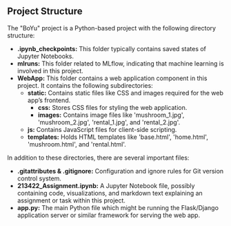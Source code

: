 <h2>Project Structure</h2>
<p>
The "BoYu" project is a Python-based project with the following directory structure:
</p>

<ul>
  <li><b>.ipynb_checkpoints:</b> This folder typically contains saved states of Jupyter Notebooks.</li>
  <li><b>mlruns:</b> This folder related to MLflow, indicating that machine learning is involved in this project.</li>
  <li><b>WebApp:</b> This folder contains a web application component in this project. It contains the following subdirectories:
    <ul>
      <li><b>static:</b> Contains static files like CSS and images required for the web app’s frontend.
        <ul>
          <li><b>css:</b> Stores CSS files for styling the web application.</li>
          <li><b>images:</b> Contains image files like 'mushroom_1.jpg', 'mushroom_2.jpg', 'rental_1.jpg', and 'rental_2.jpg'.</li>
        </ul>
      </li>
      <li><b>js:</b> Contains JavaScript files for client-side scripting.</li>
      <li><b>templates:</b> Holds HTML templates like 'base.html', 'home.html', 'mushroom.html', and 'rental.html'.</li>
    </ul>
  </li>
</ul>

<p>
In addition to these directories, there are several important files:
</p>

<ul>
  <li><b>.gitattributes & .gitignore:</b> Configuration and ignore rules for Git version control system.</li>
  <li><b>213422_Assignment.ipynb:</b> A Jupyter Notebook file, possibly containing code, visualizations, and markdown text explaining an assignment or task within this project.</li>
  <li><b>app.py:</b> The main Python file which might be running the Flask/Django application server or similar framework for serving the web app.</li>
</ul>